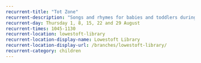 ```yaml
---
recurrent-title: "Tot Zone"
recurrent-description: "Songs and rhymes for babies and toddlers during the summer holidays"
recurrent-day: Thursday 1, 8, 15, 22 and 29 August
recurrent-times: 1045-1130
recurrent-location: lowestoft-library
recurrent-location-display-name: Lowestoft Library
recurrent-location-display-url: /branches/lowestoft-library/
recurrent-category: children
---
```

